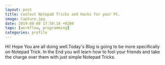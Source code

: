 ```yaml
---
layout: post
title: Coolest Notepad Tricks and Hacks for your PC.
image: Capture.jpg
date: 2019-08-08 17:50:18 +0200
tags: [workflow, programming]
categories: profile
---
```

Hi! 
Hope You are all doing well.Today's Blog is going to be more specifically on Notepad Trick. In the End you will learn how to fool  your friends and take the charge over them with just simple Notepad Tricks.

